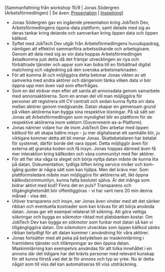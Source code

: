[Sammanfattning från workshop 15/9 | Jonas Södergren (Arbetsförmedlingen) | Se även: [Presentation](/open-data-knowledge-sharing/wiki/-/wikis/uploads/4d276ac0ced4471b135703b1416f909c/presentation_jobtech_network_sharing_compressed.pdf) | [Inspelning](https://youtu.be/-agLPUX5i9Q?t=2684)]

* Jonas Södergren gav en ingående presentation kring JobTech Dev, Arbetsförmedlingens öppna-data plattform, samt delade med sig av deras tankar kring delande och samverkan kring öppen data och öppen källkod.
* Syftet med JobTech Dev utgår från Arbetsförmedlingens huvuduppdrag, nämligen att effektivt sammanföra arbetssökande och arbetsgivare. Genom att dela med sig av sin data hoppas Arbetsförmedlingen åstadkomma just detta då det främjar utvecklingen av nya och förbättrade tjänster och appar som kan bidra till en förbättrad digital matchning och vägledning på den svenska arbetsmarknaden.
* För att komma åt och möjliggöra detta betonar Jonas vikten av att samverka med andra aktörer och därigenom tänka vilken data vi bör öppna upp men även vad som efterfrågas.
* Som en del strävar man efter att samla all annonsdata genom samarbete med annonsaktörerna. Som en annan del vill man möjliggöra för personer att registrera sitt CV centralt och sedan kunna flytta sin data mellan aktörer genom medgivande. Datan skapar en gemensam grund på vilken aktörerna kan bygga sina respektive lösningar. På så sätt ser Jonas att Arbetsförmedlingen som myndighet blir en plattform för de respektive aktörerna inom sektorn (Government-as-a-Platform).
* Jonas nämner vidare hur de inom JobTech Dev arbetar med öppen källkod för att skapa bättre insyn - ju mer digitaliserat ett samhälle blir, ju viktigare kommer detta att bli menar Jonas. Skattebetalaren har betalat för systemet, därför borde det vara öppet. Detta möjliggör även för externa att granska koden och få insyn. Jonas hoppas därmed även få mer interaktion kring källkoden och växa communityt med fler aktörer.
* För att fler ska våga ta steget och börja nyttja datan måste de kunna lita på datan. Dokumentation, tydliga löften kring service nivåer och kom-igång guider är några sätt som kan hjälpa. Men det krävs mer. Som plattformsledare måste man möjliggöra för aktörerna att, likt öppna källkodscommunityn, kunna fatta beslutet själva. Är det många som bidrar aktivt med kod? Finns det en puls? Transparens och tillgänglighetsmått bör offentliggöras - vi har varit nere 20 min denna månad - visa det.
* Utöver transparens och insyn, ser Jonas även vinster med att det sänker ribban och eventuella kostnader som kan krävas för att börja använda datan. Jonas ger ett exempel relaterat till sökning. Att göra vettiga sökningar och bygga en sökmotor riktad mot platsbanken kostar. Om JobTech Dev kan bygga en sökmotor som funkar mot datan så kan vi tillgängliggöra datan. Om sökmotorn utvecklas som öppen källkod sänks ribban betydligt för att datan kommer i användning för våra aktörer.
* Jonas fortsätter med att peka på betydelsen av maskininlärning i framtidens tjänster och tillämpningar av den öppna datan. Maskininlärning kan exempelvis användas för att tolka innehållet i en annons där det tidigare har det krävts personer med relevant kunskap för att kunna förstå vad det är för annons och typ av yrke. Nu är detta något som till viss del kan automatiseras till viss utsträckning.